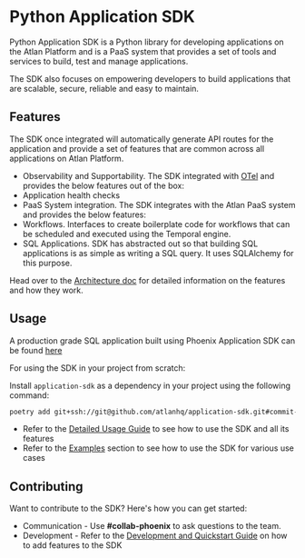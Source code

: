 # Python Application SDK

Python Application SDK is a Python library for developing applications on the Atlan Platform and is a PaaS system that provides a set of tools and services to build, test and manage applications.

The SDK also focuses on empowering developers to build applications that are scalable, secure, reliable and easy to maintain.


## Features

The SDK once integrated will automatically generate API routes for the application and provide a set of features that are common across all applications on Atlan Platform.


- Observability and Supportability. The SDK integrated with [OTel](https://opentelemetry.io/) and provides the below features out of the box:
- Application health checks
- PaaS System integration. The SDK integrates with the Atlan PaaS system and provides the below features:
- Workflows. Interfaces to create boilerplate code for workflows that can be scheduled and executed using the Temporal engine.
- SQL Applications. SDK has abstracted out so that building SQL applications is as simple as writing a SQL query. It uses SQLAlchemy for this purpose.

Head over to the [Architecture doc](https://k.atlan.dev/application-sdk/explanations/ARCHITECTURE.html) for detailed information on the features and how they work.

## Usage

A production grade SQL application built using Phoenix Application SDK can be found [here](https://github.com/atlanhq/atlan-postgres-app)

For using the SDK in your project from scratch:

Install `application-sdk` as a dependency in your project using the following command:

```bash
poetry add git+ssh://git@github.com/atlanhq/application-sdk.git#commit-hash
```

- Refer to the [Detailed Usage Guide](https://k.atlan.dev/application-sdk/guides/USAGE.html) to see how to use the SDK and all its features
- Refer to the [Examples](https://github.com/atlanhq/application-sdk/blob/main/examples/README.md) section to see how to use the SDK for various use cases

## Contributing

Want to contribute to the SDK? Here's how you can get started:

- Communication - Use **#collab-phoenix** to ask questions to the team.
- Development - Refer to the [Development and Quickstart Guide](https://k.atlan.dev/application-sdk/guides/DEVELOPMENT.html) on how to add features to the SDK



